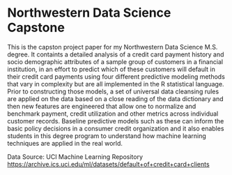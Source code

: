 # Northwestern Data Science Capstone
This is the capston project paper for my Northwestern Data Science M.S. degree. It containts a detailed analysis of a credit card payment history and socio demographic attributes of a sample group of customers in a financial institution, in an effort to predict which of these customers will default in their credit card payments using four different predictive modeling methods that vary in complexity but are all implemented in the R statistical language. Prior to constructing those models, a set of universal data cleansing rules are applied on the data based on a close reading of the data dictionary and then new features are engineered that  allow one to normalize and benchmark payment, credit utilization and other metrics across individual customer records. Baseline predictive models such as these can inform the basic policy decisions in a consumer credit organization and it also enables students in this degree program to understand how machine learning techniques are applied in the real world.

Data Source:
UCI Machine Learning Repository
https://archive.ics.uci.edu/ml/datasets/default+of+credit+card+clients
